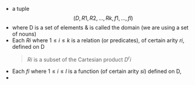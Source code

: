 - a tuple $$(D,R1,R2,...,Rk,f1,...,fl)$$
- where D is a set of elements & is called the domain (we are using a set of nouns)
- Each $Ri$ where $1 \le i \le k$ is a relation (or predicates), of certain arity $ri$, defined on D
	> $Ri$ is a subset of the Cartesian product $D^ri$
- Each $fi$ where $1 \le i \le l$ is a function (of certain arity $si$) defined on D,
- 